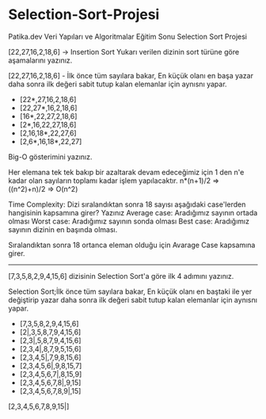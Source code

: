 # Selection-Sort-Projesi
Patika.dev  Veri Yapıları ve Algoritmalar Eğitim Sonu Selection Sort Projesi

[22,27,16,2,18,6] -> Insertion Sort
Yukarı verilen dizinin sort türüne göre aşamalarını yazınız.


[22,27,16,2,18,6] - İlk önce tüm sayılara bakar, En küçük olanı en başa yazar daha sonra ilk değeri sabit tutup kalan elemanlar için aynısnı yapar.

- [22*,27,16,2,18,6]
- [22,27*,16,2,18,6] 
- [16*,22,27,2,18,6]
- [2*,16,22,27,18,6]
- [2,16,18*,22,27,6]
- [2,6*,16,18*,22,27]


Big-O gösterimini yazınız.

Her elemana tek tek bakıp bir azaltarak devam edeceğimiz için 1 den n'e kadar olan sayıların toplamı kadar işlem yapılacaktır.
n*(n+1)/2 => ((n^2)+n)/2 => O(n^2)
 
Time Complexity: Dizi sıralandıktan sonra 18 sayısı aşağıdaki case'lerden hangisinin kapsamına girer? Yazınız
Average case: Aradığımız sayının ortada olması
Worst case: Aradığımız sayının sonda olması
Best case: Aradığımız sayının dizinin en başında olması.

Sıralandıktan sonra 18 ortanca eleman olduğu için Avarage Case kapsamına girer.


--------------------------------------------------------------------------------------------


[7,3,5,8,2,9,4,15,6] dizisinin Selection Sort'a göre ilk 4 adımını yazınız.

Selection Sort;İlk önce tüm sayılara bakar, En küçük olanı en baştaki ile yer değiştirip yazar daha sonra ilk değeri sabit tutup kalan elemanlar için aynısnı yapar.

- [7,3,5,8,2,9,4,15,6]
- [2|,3,5,8,7,9,4,15,6]
- [2,3|,5,8,7,9,4,15,6]
- [2,3,4|,8,7,9,5,15,6]
- [2,3,4,5|,7,9,8,15,6]
- [2,3,4,5,6|,9,8,15,7]
- [2,3,4,5,6,7|,8,15,9]
- [2,3,4,5,6,7,8|,9,15]
- [2,3,4,5,6,7,8,9|,15]

[2,3,4,5,6,7,8,9,15|]
